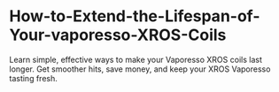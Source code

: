 # How-to-Extend-the-Lifespan-of-Your-vaporesso-XROS-Coils
Learn simple, effective ways to make your Vaporesso XROS coils last longer. Get smoother hits, save money, and keep your XROS Vaporesso tasting fresh.
